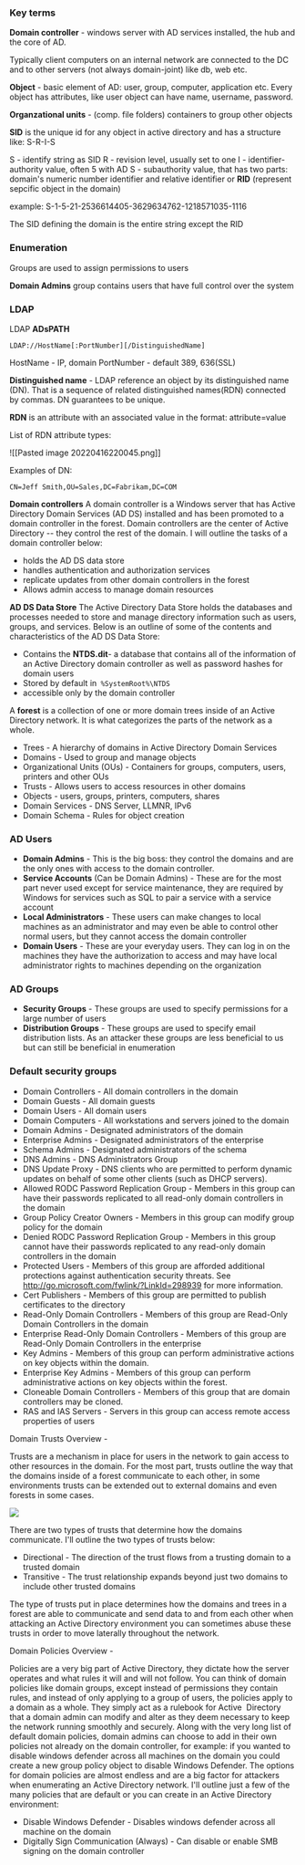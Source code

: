 ### Key terms

**Domain controller** -  windows server with AD services installed, the hub and the core of AD.

Typically client computers on an internal network are connected to the DC and to other servers (not always domain-joint) like db, web etc.

**Object** - basic element of AD: user, group, computer, application etc. Every object has attributes, like user object can have name, username, password.

**Organzational units** - (comp. file folders) containers to group other objects

**SID** is the unique id for any object in active directory and has a structure like: S-R-I-S

S - identify string as SID
R - revision level, usually set to one
I - identifier-authority value, often 5 with AD
S - subauthority value, that has two parts: domain's numeric number identifier and relative identifier or **RID** (represent sepcific object in the domain)

example:  S-1-5-21-2536614405-3629634762-1218571035-1116

The SID defining the domain is the entire string except the RID

### Enumeration

Groups are used to assign permissions to users

**Domain Admins** group contains users that have full control over the system

### LDAP

LDAP **ADsPATH**

```
LDAP://HostName[:PortNumber][/DistinguishedName]
```

HostName - IP, domain
PortNumber - default 389, 636(SSL)

**Distinguished name** - LDAP reference an object by its distinguished name (DN). That is a sequence of related distinguished names(RDN) connected by commas. DN guarantees to be unique.

**RDN** is an attribute with an associated value in the format: attribute=value

List of RDN attribute types:

![[Pasted image 20220416220045.png]]


Examples of DN:

```
CN=Jeff Smith,OU=Sales,DC=Fabrikam,DC=COM
```


**Domain controllers** A domain controller is a Windows server that has Active Directory Domain Services (AD DS) installed and has been promoted to a domain controller in the forest. Domain controllers are the center of Active Directory -- they control the rest of the domain. I will outline the tasks of a domain controller below: 

-   holds the AD DS data store 
-   handles authentication and authorization services 
-   replicate updates from other domain controllers in the forest
-   Allows admin access to manage domain resources


**AD DS Data Store** The Active Directory Data Store holds the databases and processes needed to store and manage directory information such as users, groups, and services. Below is an outline of some of the contents and characteristics of the AD DS Data Store:

-   Contains the **NTDS.dit**- a database that contains all of the information of an Active Directory domain controller as well as password hashes for domain users
-   Stored by default in` %SystemRoot%\NTDS`
-   accessible only by the domain controller

A **forest** is a collection of one or more domain trees inside of an Active Directory network. It is what categorizes the parts of the network as a whole.

-   Trees - A hierarchy of domains in Active Directory Domain Services
-   Domains - Used to group and manage objects 
-   Organizational Units (OUs) - Containers for groups, computers, users, printers and other OUs
-   Trusts - Allows users to access resources in other domains
-   Objects - users, groups, printers, computers, shares
-   Domain Services - DNS Server, LLMNR, IPv6
-   Domain Schema - Rules for object creation

### AD Users

-   **Domain Admins** - This is the big boss: they control the domains and are the only ones with access to the domain controller.
-   **Service Accounts** (Can be Domain Admins) - These are for the most part never used except for service maintenance, they are required by Windows for services such as SQL to pair a service with a service account
-   **Local Administrators** - These users can make changes to local machines as an administrator and may even be able to control other normal users, but they cannot access the domain controller
-   **Domain Users** - These are your everyday users. They can log in on the machines they have the authorization to access and may have local administrator rights to machines depending on the organization


### AD Groups

-   **Security Groups** - These groups are used to specify permissions for a large number of users
-   **Distribution Groups** - These groups are used to specify email distribution lists. As an attacker these groups are less beneficial to us but can still be beneficial in enumeration


### Default security groups

-   Domain Controllers - All domain controllers in the domain
-   Domain Guests - All domain guests
-   Domain Users - All domain users
-   Domain Computers - All workstations and servers joined to the domain
-   Domain Admins - Designated administrators of the domain
-   Enterprise Admins - Designated administrators of the enterprise
-   Schema Admins - Designated administrators of the schema
-   DNS Admins - DNS Administrators Group
-   DNS Update Proxy - DNS clients who are permitted to perform dynamic updates on behalf of some other clients (such as DHCP servers).
-   Allowed RODC Password Replication Group - Members in this group can have their passwords replicated to all read-only domain controllers in the domain
-   Group Policy Creator Owners - Members in this group can modify group policy for the domain
-   Denied RODC Password Replication Group - Members in this group cannot have their passwords replicated to any read-only domain controllers in the domain
-   Protected Users - Members of this group are afforded additional protections against authentication security threats. See http://go.microsoft.com/fwlink/?LinkId=298939 for more information.
-   Cert Publishers - Members of this group are permitted to publish certificates to the directory
-   Read-Only Domain Controllers - Members of this group are Read-Only Domain Controllers in the domain
-   Enterprise Read-Only Domain Controllers - Members of this group are Read-Only Domain Controllers in the enterprise
-   Key Admins - Members of this group can perform administrative actions on key objects within the domain.
-   Enterprise Key Admins - Members of this group can perform administrative actions on key objects within the forest.
-   Cloneable Domain Controllers - Members of this group that are domain controllers may be cloned.
-   RAS and IAS Servers - Servers in this group can access remote access properties of users


Domain Trusts Overview -

﻿Trusts are a mechanism in place for users in the network to gain access to other resources in the domain. For the most part, trusts outline the way that the domains inside of a forest communicate to each other, in some environments trusts can be extended out to external domains and even forests in some cases.

![](https://i.imgur.com/4uGI3bF.png)  

There are two types of trusts that determine how the domains communicate. I'll outline the two types of trusts below: 

-   Directional - The direction of the trust flows from a trusting domain to a trusted domain
-   Transitive - The trust relationship expands beyond just two domains to include other trusted domains

The type of trusts put in place determines how the domains and trees in a forest are able to communicate and send data to and from each other when attacking an Active Directory environment you can sometimes abuse these trusts in order to move laterally throughout the network. 

Domain Policies Overview - 

Policies are a very big part of Active Directory, they dictate how the server operates and what rules it will and will not follow. You can think of domain policies like domain groups, except instead of permissions they contain rules, and instead of only applying to a group of users, the policies apply to a domain as a whole. They simply act as a rulebook for Active  Directory that a domain admin can modify and alter as they deem necessary to keep the network running smoothly and securely. Along with the very long list of default domain policies, domain admins can choose to add in their own policies not already on the domain controller, for example: if you wanted to disable windows defender across all machines on the domain you could create a new group policy object to disable Windows Defender. The options for domain policies are almost endless and are a big factor for attackers when enumerating an Active Directory network. I'll outline just a few of the  many policies that are default or you can create in an Active Directory environment: 

-   Disable Windows Defender - Disables windows defender across all machine on the domain
-   Digitally Sign Communication (Always) - Can disable or enable SMB signing on the domain controller


